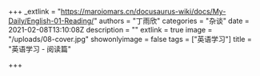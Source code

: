 +++
_extlink = "https://maroiomars.cn/docusaurus-wiki/docs/My-Daily/English-01-Reading/"
authors = "丁雨欣"
categories = "杂谈"
date = 2021-02-08T13:10:08Z
description = ""
extlink = true
image = "/uploads/08-cover.jpg"
showonlyimage = false
tags = ["英语学习"]
title = "英语学习 - 阅读篇"

+++
